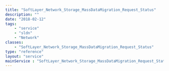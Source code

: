 ```yaml
---
title: "SoftLayer_Network_Storage_MassDataMigration_Request_Status"
description: ""
date: "2018-02-12"
tags:
    - "service"
    - "sldn"
    - "Network"
classes:
    - "SoftLayer_Network_Storage_MassDataMigration_Request_Status"
type: "reference"
layout: "service"
mainService : "SoftLayer_Network_Storage_MassDataMigration_Request_Status"
---
```

